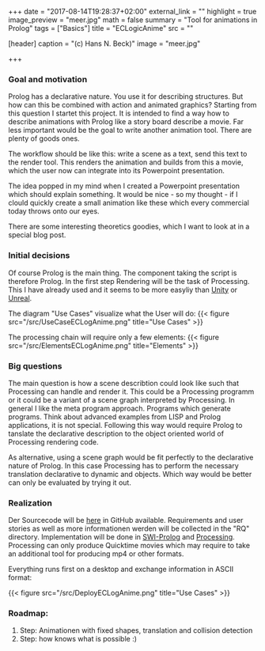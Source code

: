 +++
date = "2017-08-14T19:28:37+02:00"
external_link = ""
highlight = true
image_preview = "meer.jpg"
math = false
summary = "Tool for animations in Prolog"
tags = ["Basics"]
title = "ECLogicAnime"
src = ""

[header]
  caption = "(c) Hans N. Beck)"
  image = "meer.jpg"

+++
### Goal and motivation

Prolog has a declarative nature. You use it for describing structures. But how can this be combined with action and animated graphics? Starting from this question I startet this project. It is intended to find a way how to describe animations with Prolog like a story board describe a movie.
Far less important would be the goal to write another animation tool. There are plenty of goods ones. 

The workflow should be like this: write a scene as a text, send this text to the render tool. This renders the animation and builds from this a movie, which the user now can integrate into its Powerpoint presentation.

The idea popped in my mind when I created a Powerpoint presentation which should explain something. It would be nice - so my thought - if I clould quickly create a small animation like these which every commercial today throws onto our eyes.

There are some interesting theoretics goodies, which I want to look at in a special blog post.


### Initial decisions

Of course Prolog is the main thing. The component taking the script is therefore Prolog. In the first step Rendering will be the task of Processing. This I have already used and it seems to be more easyliy than [Unity](https://unity3d.com/de/unity) or [Unreal](https://www.unrealengine.com/en-US/). 

The diagram "Use Cases" visualize what the User will do:
{{< figure src="/src/UseCaseECLogAnime.png" title="Use Cases" >}}

The processing chain will require only a few elements:
{{< figure src="/src/ElementsECLogAnime.png" title="Elements" >}}


### Big questions

The main question is how a scene describtion could look like such that Processing can handle and render it. This could be a Processing programm or it could be a variant of a scene graph interpreted by Processing. In general I like the meta program approach. Programs which generate programs. Think about advanced examples from LISP and Prolog applications, it is not special. Following this way would require Prolog to tanslate the  declarative description to the object oriented world of Processing rendering code.

As alternative, using a scene graph would be fit perfectly to the declarative nature of Prolog. In this case Processing has to perform the necessary translation declarative to dynamic and objects. Which way would be better can only be evaluated by trying it out.


### Realization

Der Sourcecode will be [here](https://github.com/hnbeck/ECLogicAnime.git) in GitHub available. Requirements and user stories as well as more informationen werden will be collected in the  "RQ" directory. Implementation will be done in [SWI-Prolog](http://www.swi-prolog.org) and  [Processing](https://processing.org/). Processing can only produce Quicktime movies which may require to take an additional tool for producing mp4 or other formats. 

Everything runs first on a desktop and exchange information in ASCII format:

{{< figure src="/src/DeployECLogAnime.png" title="Use Cases" >}}


### Roadmap: 

1.  Step: Animationen with fixed shapes, translation and collision detection
2.  Step: how knows what is possible :)
